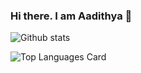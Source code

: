 ### Hi there. I am Aadithya 👋

![Github stats](https://github-readme-stats.vercel.app/api?username=vickymhs&theme=highcontrast&show_icons=true&count_private=true)

![Top Languages Card](https://github-readme-stats.vercel.app/api/top-langs/?username=vickymhs&layout=compact)

<!--
**AadithyaVenkat/AadithyaVenkat** is a ✨ _special_ ✨ repository because its `README.md` (this file) appears on your GitHub profile.

Here are some ideas to get you started:

- 🔭 I’m currently working on ...
- 🌱 I’m currently learning ...
- 👯 I’m looking to collaborate on ...
- 🤔 I’m looking for help with ...
- 💬 Ask me about ...
- 📫 How to reach me: ...
- 😄 Pronouns: ...
- ⚡ Fun fact: ...
-->
